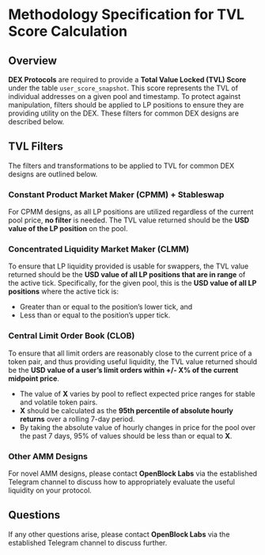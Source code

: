 # Methodology Specification for TVL Score Calculation

## Overview

**DEX Protocols** are required to provide a **Total Value Locked (TVL) Score** under the table `user_score_snapshot`. This score represents the TVL of individual addresses on a given pool and timestamp. To protect against manipulation, filters should be applied to LP positions to ensure they are providing utility on the DEX. These filters for common DEX designs are described below.

## TVL Filters

The filters and transformations to be applied to TVL for common DEX designs are outlined below.

### Constant Product Market Maker (CPMM) + Stableswap

For CPMM designs, as all LP positions are utilized regardless of the current pool price, **no filter** is needed. The TVL value returned should be the **USD value of the LP position** on the pool.

### Concentrated Liquidity Market Maker (CLMM)

To ensure that LP liquidity provided is usable for swappers, the TVL value returned should be the **USD value of all LP positions that are in range** of the active tick. Specifically, for the given pool, this is the **USD value of all LP positions** where the active tick is:

- Greater than or equal to the position’s lower tick, and
- Less than or equal to the position’s upper tick.

### Central Limit Order Book (CLOB)

To ensure that all limit orders are reasonably close to the current price of a token pair, and thus providing useful liquidity, the TVL value returned should be the **USD value of a user’s limit orders within +/- X% of the current midpoint price**.

- The value of **X** varies by pool to reflect expected price ranges for stable and volatile token pairs.
- **X** should be calculated as the **95th percentile of absolute hourly returns** over a rolling 7-day period.
- By taking the absolute value of hourly changes in price for the pool over the past 7 days, 95% of values should be less than or equal to **X**.

### Other AMM Designs

For novel AMM designs, please contact **OpenBlock Labs** via the established Telegram channel to discuss how to appropriately evaluate the useful liquidity on your protocol.

## Questions

If any other questions arise, please contact **OpenBlock Labs** via the established Telegram channel to discuss further.
